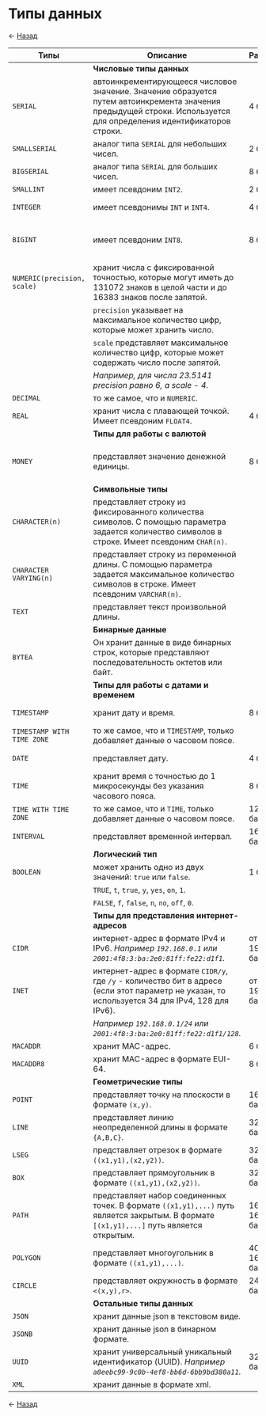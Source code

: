 # Типы данных

← [Назад][back]

| Типы                        | Описание                                                                                                                                                            | Размер          | Диапазон                                          |
|-----------------------------|---------------------------------------------------------------------------------------------------------------------------------------------------------------------|-----------------|---------------------------------------------------|
|                             | **Числовые типы данных**                                                                                                                                            |                 |                                                   |
| `SERIAL`                    | автоинкрементирующееся числовое значение. Значение образуется путем автоинкремента значения предыдущей строки. Используется для определения идентификаторов строки. | 4 байта         | от 1 до 2147483647                                |
| `SMALLSERIAL`               | аналог типа `SERIAL` для небольших чисел.                                                                                                                           | 2 байта         | от 1 до 32767                                     |
| `BIGSERIAL`                 | аналог типа `SERIAL` для больших чисел.                                                                                                                             | 8 байт          | от 1 до 9223372036854775807                       |
| `SMALLINT`                  | имеет псевдоним `INT2`.                                                                                                                                             | 2 байта         | от -32768 до +32767                               |
| `INTEGER`                   | имеет псевдонимы `INT` и `INT4`.                                                                                                                                    | 4 байта         | от -2147483648 до +2147483647                     |
| `BIGINT`                    | имеет псевдоним `INT8`.                                                                                                                                             | 8 байт          | от -9223372036854775808 до +9223372036854775807   |
| `NUMERIC(precision, scale)` | хранит числа с фиксированной точностью, которые могут иметь до 131072 знаков в целой части и до 16383 знаков после запятой.                                         |                 |                                                   |
|                             | `precision` указывает на максимальное количество цифр, которые может хранить число.                                                                                 |                 |                                                   |
|                             | `scale` представляет максимальное количество цифр, которые может содержать число после запятой.                                                                     |                 |                                                   |
|                             | _Например, для числа 23.5141 precision равно 6, а scale - 4._                                                                                                       |                 |                                                   |
| `DECIMAL`                   | то же самое, что и `NUMERIC`.                                                                                                                                       |                 |                                                   |
| `REAL`                      | хранит числа с плавающей точкой. Имеет псевдоним `FLOAT4`.                                                                                                          | 4 байта         | от 1E-37 до 1E+37                                 |
|                             | **Типы для работы с валютой**                                                                                                                                       |                 |                                                   |
| `MONEY`                     | представляет значение денежной единицы.                                                                                                                             | 8 байт          | от -92233720368547758.08 до +92233720368547758.07 |
|                             | **Символьные типы**                                                                                                                                                 |                 |                                                   |
| `CHARACTER(n)`              | представляет строку из фиксированного количества символов. С помощью параметра задается количество символов в строке. Имеет псевдоним `CHAR(n)`.                    |                 |                                                   |
| `CHARACTER VARYING(n)`      | представляет строку из переменной длины. С помощью параметра задается максимальное количество символов в строке. Имеет псевдоним `VARCHAR(n)`.                      |                 |                                                   |
| `TEXT`                      | представляет текст произвольной длины.                                                                                                                              |                 |                                                   |
|                             | **Бинарные данные**                                                                                                                                                 |                 |                                                   |
| `BYTEA`                     | Он хранит данные в виде бинарных строк, которые представляют последовательность октетов или байт.                                                                   |                 |                                                   |
|                             | **Типы для работы с датами и временем**                                                                                                                             |                 |                                                   |
| `TIMESTAMP`                 | хранит дату и время.                                                                                                                                                | 8 байт          | от 4713 г. до н.э. до 294276 г. н.э.              |
| `TIMESTAMP WITH TIME ZONE`  | то же самое, что и `TIMESTAMP`, только добавляет данные о часовом поясе.                                                                                            |                 |                                                   |
| `DATE`                      | представляет дату.                                                                                                                                                  | 4 байта         | от 4713 г. до н.э. до 5874897 г. н.э.             |
| `TIME`                      | хранит время с точностью до 1 микросекунды без указания часового пояса.                                                                                             | 8 байт          | от `00:00:00` до `24:00:00`                       |
| `TIME WITH TIME ZONE`       | то же самое, что и `TIME`, только добавляет данные о часовом поясе.                                                                                                 | 12 байт         | от `00:00:00+1459` до `24:00:00-1459`             |
| `INTERVAL`                  | представляет временной интервал.                                                                                                                                    | 16 байт         |                                                   |
|                             | **Логический тип**                                                                                                                                                  |                 |                                                   |
| `BOOLEAN`                   | может хранить одно из двух значений: `true` или `false`.                                                                                                            | 1 байт          |                                                   |
|                             | `TRUE`, `t`, `true`, `y`, `yes`, `on`, `1`.                                                                                                                         |                 |                                                   |
|                             | `FALSE`, `f`, `false`, `n`, `no`, `off`, `0`.                                                                                                                       |                 |                                                   |
|                             | **Типы для представления интернет-адресов**                                                                                                                         |                 |                                                   |
| `CIDR`                      | интернет-адрес в формате IPv4 и IPv6. _Например `192.168.0.1` или `2001:4f8:3:ba:2e0:81ff:fe22:d1f1`._                                                              | от 7 до 19 байт |                                                   |
| `INET`                      | интернет-адрес в формате `CIDR/y`, где `/y` - количество бит в адресе (если этот параметр не указан, то используется 34 для IPv4, 128 для IPv6).                    | от 7 до 19 байт |                                                   |
|                             | _Например `192.168.0.1/24` или `2001:4f8:3:ba:2e0:81ff:fe22:d1f1/128`._                                                                                             |                 |                                                   |
| `MACADDR`                   | хранит MAC-адрес.                                                                                                                                                   | 6 байт          |                                                   |
| `MACADDR8`                  | хранит MAC-адрес в формате EUI-64.                                                                                                                                  | 8 байт          |                                                   |
|                             | **Геометрические типы**                                                                                                                                             |                 |                                                   |
| `POINT`                     | представляет точку на плоскости в формате `(x,y)`.                                                                                                                  | 16 байт         |                                                   |
| `LINE`                      | представляет линию неопределенной длины в формате `{A,B,C}`.                                                                                                        | 32 байта        |                                                   |
| `LSEG`                      | представляет отрезок в формате `((x1,y1),(x2,y2))`.                                                                                                                 | 32 байта        |                                                   |
| `BOX`                       | представляет прямоугольник в формате `((x1,y1),(x2,y2))`.                                                                                                           | 32 байта        |                                                   |
| `PATH`                      | представляет набор соединенных точек. В формате `((x1,y1),...)` путь является закрытым. В формате `[(x1,y1),...]` путь является открытым.                           | 16 + 16*n байт  |                                                   |
| `POLYGON`                   | представляет многоугольник в формате `((x1,y1),...)`.                                                                                                               | 40 + 16*n байт  |                                                   |
| `CIRCLE`                    | представляет окружность в формате `<(x,y),r>`.                                                                                                                      | 24 байта        |                                                   |
|                             | **Остальные типы данных**                                                                                                                                           |                 |                                                   |
| `JSON`                      | хранит данные json в текстовом виде.                                                                                                                                |                 |                                                   |
| `JSONB`                     | хранит данные json в бинарном формате.                                                                                                                              |                 |                                                   |
| `UUID`                      | хранит универсальный уникальный идентификатор (UUID). _Например `a0eebc99-9c0b-4ef8-bb6d-6bb9bd380a11`._                                                            | 32 байта        |                                                   |
| `XML`                       | хранит данные в формате xml.                                                                                                                                        |                 |                                                   |

← [Назад][back]

[back]: <../postgresql> "Назад к оглавлению"